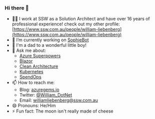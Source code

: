 ### Hi there 👋

- 👨‍💻 I work at SSW as a Solution Architect and have over 16 years of professional experience! check out my other profile: [https://www.ssw.com.au/people/william-liebenberg](https://www.ssw.com.au/people/william-liebenberg)
- 🔭 I’m currently working on [SophieBot](https://sswsophie.com)
- 👶 I'm a dad to a wonderful little boy!
- 💬 Ask me about:
  - [Azure Superpowers](https://www.ssw.com.au/ssw/Events/Training/Azure-Superpowers-Tour.aspx)
  - [Blazor](https://blazor.net)
  - [Clean Architecture](https://rules.ssw.com.au/rules-to-better-clean-architecture)
  - [Kubernetes](https://www.ssw.com.au/ssw/Consulting/Kubernetes.aspx)
  - [SpendOps](https://azuregems.io/spendops-with-azure-cosmos-db/)
- 📫 How to reach me:
  - Blog: [azuregems.io](https://azuregems.io)
  - Twitter: [@William_DotNet](https://twitter.com/William_DotNet)
  - Email: [williamliebenberg@ssw.com.au](mailto:williamliebenberg@ssw.com.au)
- 😄 Pronouns: He/Him
- ⚡ Fun fact: The moon isn't really made of cheese
